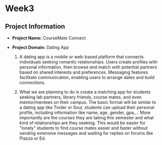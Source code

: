 # Week3

## Project Information
- **Project Name:** CourseMate Connect

- **Project Domain:** Dating App

  1. A dating app is a mobile or web-based platform that connects individuals seeking romantic relationships. 
  Users create profiles with personal information, then browse and match with potential partners based 
  on shared interests and preferences. Messaging features facilitate communication, enabling users to arrange 
  dates and build connections.

  2. What we are planning to do is create a matching app for students seeking lab partners, library friends, course mates, 
  and even mentor/mentees on their campus. The basic format will be similar to a dating app like Tinder or Soul, students
  can upload their personal profile, including information like name, age, gender, gpa,... More importantly are the courses
  they are taking this semester and what kind of relationships are they seeking. This would be easier for "lonely" students
  to find course mates easier and faster without sending extensive messages and waiting for replies on forums like Piazza or Ed.